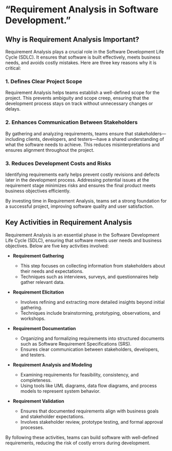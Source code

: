 # “Requirement Analysis in Software Development.”
## Why is Requirement Analysis Important?

Requirement Analysis plays a crucial role in the Software Development Life Cycle (SDLC). It ensures that software is built effectively, meets business needs, and avoids costly mistakes. Here are three key reasons why it is critical:

### 1. **Defines Clear Project Scope**
   Requirement Analysis helps teams establish a well-defined scope for the project. This prevents ambiguity and scope creep, ensuring that the development process stays on track without unnecessary changes or delays.

### 2. **Enhances Communication Between Stakeholders**
   By gathering and analyzing requirements, teams ensure that stakeholders—including clients, developers, and testers—have a shared understanding of what the software needs to achieve. This reduces misinterpretations and ensures alignment throughout the project.

### 3. **Reduces Development Costs and Risks**
   Identifying requirements early helps prevent costly revisions and defects later in the development process. Addressing potential issues at the requirement stage minimizes risks and ensures the final product meets business objectives efficiently.

By investing time in Requirement Analysis, teams set a strong foundation for a successful project, improving software quality and user satisfaction.
## Key Activities in Requirement Analysis

Requirement Analysis is an essential phase in the Software Development Life Cycle (SDLC), ensuring that software meets user needs and business objectives. Below are five key activities involved:

- **Requirement Gathering**  
  - This step focuses on collecting information from stakeholders about their needs and expectations.  
  - Techniques such as interviews, surveys, and questionnaires help gather relevant data.

- **Requirement Elicitation**  
  - Involves refining and extracting more detailed insights beyond initial gathering.  
  - Techniques include brainstorming, prototyping, observations, and workshops.

- **Requirement Documentation**  
  - Organizing and formalizing requirements into structured documents such as Software Requirement Specifications (SRS).  
  - Ensures clear communication between stakeholders, developers, and testers.

- **Requirement Analysis and Modeling**  
  - Examining requirements for feasibility, consistency, and completeness.  
  - Using tools like UML diagrams, data flow diagrams, and process models to represent system behavior.

- **Requirement Validation**  
  - Ensures that documented requirements align with business goals and stakeholder expectations.  
  - Involves stakeholder review, prototype testing, and formal approval processes.

By following these activities, teams can build software with well-defined requirements, reducing the risk of costly errors during development.
